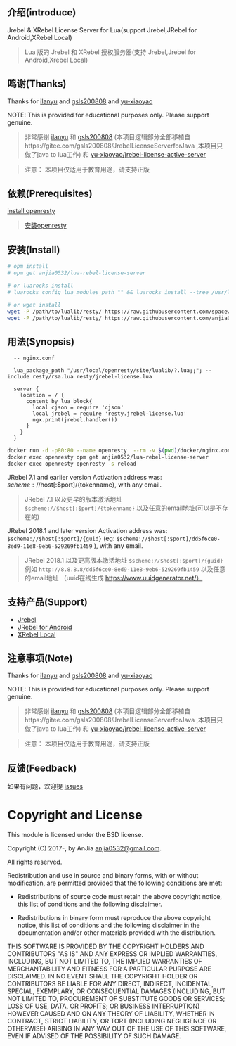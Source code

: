 
## 介绍(introduce)

Jrebel & XRebel License Server for Lua(support Jrebel,JRebel for Android,XRebel Local)

> Lua 版的 Jrebel 和 XRebel 授权服务器(支持 Jrebel,Jrebel for Android,Xrebel Local)

## 鸣谢(Thanks)

Thanks for [ilanyu](http://blog.lanyus.com) and [gsls200808](https://gitee.com/gsls200808) and [yu-xiaoyao](https://github.com/yu-xiaoyao)

NOTE: This is provided for educational purposes only. Please support genuine.

> 非常感谢 [ilanyu](http://blog.lanyus.com) 和 [gsls200808](https://gitee.com/gsls200808) (本项目逻辑部分全部移植自https://gitee.com/gsls200808/JrebelLicenseServerforJava ,本项目只做了java to lua工作) 和 [yu-xiaoyao/jrebel-license-active-server](https://github.com/yu-xiaoyao/jrebel-license-active-server)

> 注意： 本项目仅适用于教育用途，请支持正版

## 依赖(Prerequisites)

[install openresty](https://openresty.org/en/installation.html)
>  [安装openresty](https://openresty.org/cn/installation.html)

## 安装(Install)

```bash
# opm install 
# opm get anjia0532/lua-rebel-license-server

# or luarocks install
# luarocks config lua_modules_path "" && luarocks install --tree /usr/local/openresty/site/lualib/  lua-rebel-license-server

# or wget install
wget -P /path/to/lualib/resty/ https://raw.githubusercontent.com/spacewander/lua-resty-rsa/refs/heads/master/lib/resty/rsa.lua
wget -P /path/to/lualib/resty/ https://raw.githubusercontent.com/anjia0532/lua-rebel-license-server/master/lib/resty/jrebel-license.lua
```

## 用法(Synopsis)
```nginx
  -- nginx.conf

  lua_package_path "/usr/local/openresty/site/lualib/?.lua;;"; -- include resty/rsa.lua resty/jrebel-license.lua

  server {
    location = / {
      content_by_lua_block{
        local cjson = require 'cjson'
        local jrebel = require 'resty.jrebel-license.lua'
        ngx.print(jrebel.handler())
      }
    }
  }
```

```bash
docker run -d -p80:80 --name openresty  --rm -v $(pwd)/docker/nginx.conf:/usr/local/openresty/nginx/conf/nginx.conf  openresty/openresty:alpine-fat
docker exec openresty opm get anjia0532/lua-rebel-license-server
docker exec openresty openresty -s reload
```

JRebel 7.1 and earlier version Activation address was: $scheme://$host[:$port]/{tokenname}, with any email.

> JRebel 7.1 以及更早的版本激活地址 `$scheme://$host[:$port]/{tokenname}` 以及任意的email地址(可以是不存在的)

JRebel 2018.1 and later version Activation address was: `$scheme://$host[:$port]/{guid}` (eg: `$scheme://$host[:$port]/dd5f6ce0-8ed9-11e8-9eb6-529269fb1459` ), with any email.

> JRebel 2018.1 以及更高版本激活地址 `$scheme://$host[:$port]/{guid}` 例如 `http://8.8.8.8/dd5f6ce0-8ed9-11e8-9eb6-529269fb1459` 以及任意的email地址 （uuid在线生成 https://www.uuidgenerator.net/）

## 支持产品(Support)

- [Jrebel](https://zeroturnaround.com/software/jrebel/)
- [JRebel for Android](https://zeroturnaround.com/software/jrebel-for-android/)
- [XRebel Local](https://zeroturnaround.com/software/xrebel/)

## 注意事项(Note)

Thanks for [ilanyu](http://blog.lanyus.com) and [gsls200808](https://gitee.com/gsls200808) and [yu-xiaoyao](https://github.com/yu-xiaoyao)

NOTE: This is provided for educational purposes only. Please support genuine.

> 非常感谢 [ilanyu](http://blog.lanyus.com) 和 [gsls200808](https://gitee.com/gsls200808) (本项目逻辑部分全部移植自https://gitee.com/gsls200808/JrebelLicenseServerforJava ,本项目只做了java to lua工作) 和 [yu-xiaoyao/jrebel-license-active-server](https://github.com/yu-xiaoyao/jrebel-license-active-server)

> 注意： 本项目仅适用于教育用途，请支持正版

## 反馈(Feedback)

如果有问题，欢迎提 [issues][]

Copyright and License
=====================

This module is licensed under the BSD license.

Copyright (C) 2017-, by AnJia <anjia0532@gmail.com>.

All rights reserved.

Redistribution and use in source and binary forms, with or without modification, are permitted provided that the following conditions are met:

* Redistributions of source code must retain the above copyright notice, this list of conditions and the following disclaimer.

* Redistributions in binary form must reproduce the above copyright notice, this list of conditions and the following disclaimer in the documentation and/or other materials provided with the distribution.

THIS SOFTWARE IS PROVIDED BY THE COPYRIGHT HOLDERS AND CONTRIBUTORS "AS IS" AND ANY EXPRESS OR IMPLIED WARRANTIES, INCLUDING, BUT NOT LIMITED TO, THE IMPLIED WARRANTIES OF MERCHANTABILITY AND FITNESS FOR A PARTICULAR PURPOSE ARE DISCLAIMED. IN NO EVENT SHALL THE COPYRIGHT HOLDER OR CONTRIBUTORS BE LIABLE FOR ANY DIRECT, INDIRECT, INCIDENTAL, SPECIAL, EXEMPLARY, OR CONSEQUENTIAL DAMAGES (INCLUDING, BUT NOT LIMITED TO, PROCUREMENT OF SUBSTITUTE GOODS OR SERVICES; LOSS OF USE, DATA, OR PROFITS; OR BUSINESS INTERRUPTION) HOWEVER CAUSED AND ON ANY THEORY OF LIABILITY, WHETHER IN CONTRACT, STRICT LIABILITY, OR TORT (INCLUDING NEGLIGENCE OR OTHERWISE) ARISING IN ANY WAY OUT OF THE USE OF THIS SOFTWARE, EVEN IF ADVISED OF THE POSSIBILITY OF SUCH DAMAGE.

[issues]: https://github.com/anjia0532/lua-rebel-license-server/issues/new
